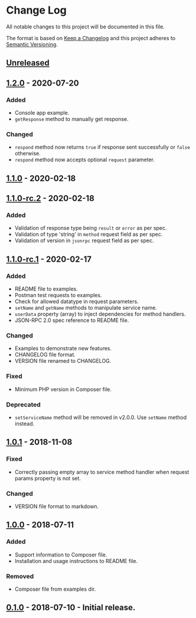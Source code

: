 # Change Log
All notable changes to this project will be documented in this file.

The format is based on [Keep a Changelog](https://keepachangelog.com) and this project adheres to [Semantic Versioning](https://semver.org).

## [Unreleased](https://github.com/SergeyBrook/jsonrpc-ws)

## [1.2.0](https://github.com/SergeyBrook/jsonrpc-ws/releases/tag/v1.2.0) - 2020-07-20
### Added
- Console app example.
- `getResponse` method to manually get response.
### Changed
- `respond` method now returns `true` if response sent successfully or `false` otherwise.
- `respond` method now accepts optional `request` parameter.

## [1.1.0](https://github.com/SergeyBrook/jsonrpc-ws/releases/tag/v1.1.0) - 2020-02-18

## [1.1.0-rc.2](https://github.com/SergeyBrook/jsonrpc-ws/releases/tag/v1.1.0-rc.2) - 2020-02-18
### Added
- Validation of response type being `result` or `error` as per spec.
- Validation of type 'string' in `method` request field as per spec.
- Validation of version in `jsonrpc` request field as per spec.

## [1.1.0-rc.1](https://github.com/SergeyBrook/jsonrpc-ws/releases/tag/v1.1.0-rc.1) - 2020-02-17
### Added
- README file to examples.
- Postman test requests to examples.
- Check for allowed datatype in request parameters.
- `setName` and `getName` methods to manipulate service name.
- `userData` property (array) to inject dependencies for method handlers.
- JSON-RPC 2.0 spec reference to README file.
### Changed
- Examples to demonstrate new features.
- CHANGELOG file format.
- VERSION file renamed to CHANGELOG.
### Fixed
- Minimum PHP version in Composer file.
### Deprecated
- `setServiceName` method will be removed in v2.0.0. Use `setName` method instead.

## [1.0.1](https://github.com/SergeyBrook/jsonrpc-ws/releases/tag/v1.0.1) - 2018-11-08
### Fixed
- Correctly passing empty array to service method handler when request params property is not set.
### Changed
- VERSION file format to markdown.

## [1.0.0](https://github.com/SergeyBrook/jsonrpc-ws/releases/tag/v1.0.0) - 2018-07-11
### Added
- Support information to Composer file.
- Installation and usage instructions to README file.
### Removed
- Composer file from examples dir.

## [0.1.0](https://github.com/SergeyBrook/jsonrpc-ws/releases/tag/v0.1.0) - 2018-07-10 - Initial release.
